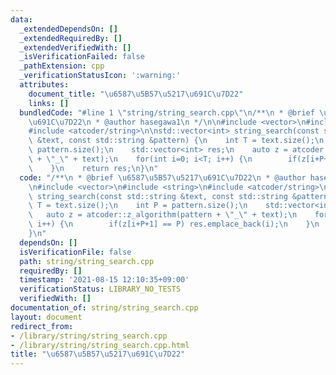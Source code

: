 ```yaml
---
data:
  _extendedDependsOn: []
  _extendedRequiredBy: []
  _extendedVerifiedWith: []
  _isVerificationFailed: false
  _pathExtension: cpp
  _verificationStatusIcon: ':warning:'
  attributes:
    document_title: "\u6587\u5B57\u5217\u691C\u7D22"
    links: []
  bundledCode: "#line 1 \"string/string_search.cpp\"\n/**\n * @brief \u6587\u5B57\u5217\
    \u691C\u7D22\n * @author hasegawa1\n */\n\n#include <vector>\n#include <string>\n\
    #include <atcoder/string>\n\nstd::vector<int> string_search(const std::string\
    \ &text, const std::string &pattern) {\n    int T = text.size();\n    int P =\
    \ pattern.size();\n    std::vector<int> res;\n    auto z = atcoder::z_algorithm(pattern\
    \ + \"_\" + text);\n    for(int i=0; i<T; i++) {\n        if(z[i+P+1] == P) res.emplace_back(i);\n\
    \    }\n    return res;\n}\n"
  code: "/**\n * @brief \u6587\u5B57\u5217\u691C\u7D22\n * @author hasegawa1\n */\n\
    \n#include <vector>\n#include <string>\n#include <atcoder/string>\n\nstd::vector<int>\
    \ string_search(const std::string &text, const std::string &pattern) {\n    int\
    \ T = text.size();\n    int P = pattern.size();\n    std::vector<int> res;\n \
    \   auto z = atcoder::z_algorithm(pattern + \"_\" + text);\n    for(int i=0; i<T;\
    \ i++) {\n        if(z[i+P+1] == P) res.emplace_back(i);\n    }\n    return res;\n\
    }\n"
  dependsOn: []
  isVerificationFile: false
  path: string/string_search.cpp
  requiredBy: []
  timestamp: '2021-08-15 12:10:35+09:00'
  verificationStatus: LIBRARY_NO_TESTS
  verifiedWith: []
documentation_of: string/string_search.cpp
layout: document
redirect_from:
- /library/string/string_search.cpp
- /library/string/string_search.cpp.html
title: "\u6587\u5B57\u5217\u691C\u7D22"
---
```

